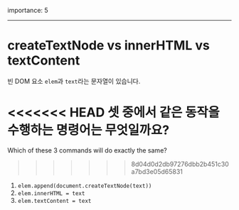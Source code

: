 importance: 5

---

# createTextNode vs innerHTML vs textContent

빈 DOM 요소 `elem`과 `text`라는 문자열이 있습니다.

<<<<<<< HEAD
셋 중에서 같은 동작을 수행하는 명령어는 무엇일까요?
=======
Which of these 3 commands will do exactly the same?
>>>>>>> 8d04d0d2db97276dbb2b451c30a7bd3e05d65831

1. `elem.append(document.createTextNode(text))`
2. `elem.innerHTML = text`
3. `elem.textContent = text`
